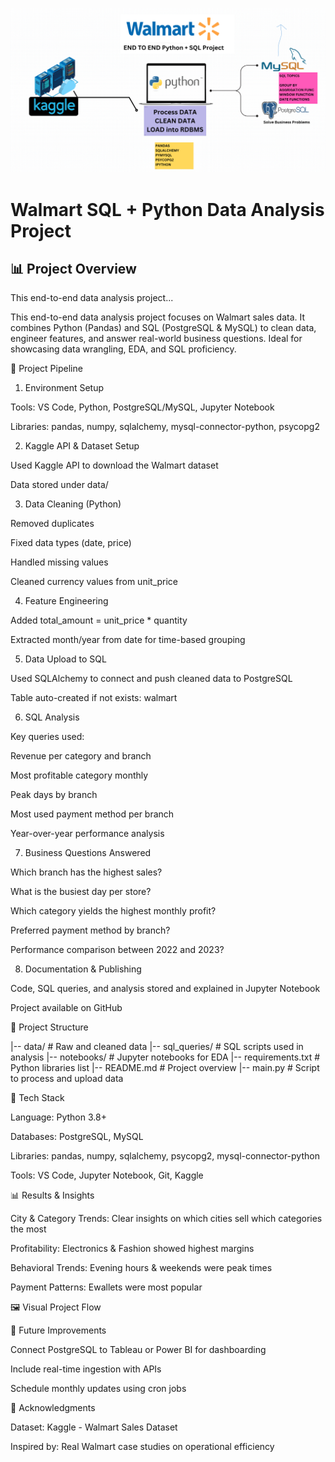 ![Walmart Project Diagram](./Walmart_Project.png)

# Walmart SQL + Python Data Analysis Project

## 📊 Project Overview
This end-to-end data analysis project...

This end-to-end data analysis project focuses on Walmart sales data. It combines Python (Pandas) and SQL (PostgreSQL & MySQL) to clean data, engineer features, and answer real-world business questions. Ideal for showcasing data wrangling, EDA, and SQL proficiency.

🔄 Project Pipeline

1. Environment Setup

Tools: VS Code, Python, PostgreSQL/MySQL, Jupyter Notebook

Libraries: pandas, numpy, sqlalchemy, mysql-connector-python, psycopg2

2. Kaggle API & Dataset Setup

Used Kaggle API to download the Walmart dataset

Data stored under data/

3. Data Cleaning (Python)

Removed duplicates

Fixed data types (date, price)

Handled missing values

Cleaned currency values from unit_price

4. Feature Engineering

Added total_amount = unit_price * quantity

Extracted month/year from date for time-based grouping

5. Data Upload to SQL

Used SQLAlchemy to connect and push cleaned data to PostgreSQL

Table auto-created if not exists: walmart

6. SQL Analysis

Key queries used:

Revenue per category and branch

Most profitable category monthly

Peak days by branch

Most used payment method per branch

Year-over-year performance analysis

7. Business Questions Answered

Which branch has the highest sales?

What is the busiest day per store?

Which category yields the highest monthly profit?

Preferred payment method by branch?

Performance comparison between 2022 and 2023?

8. Documentation & Publishing

Code, SQL queries, and analysis stored and explained in Jupyter Notebook

Project available on GitHub

📃 Project Structure

|-- data/                     # Raw and cleaned data
|-- sql_queries/              # SQL scripts used in analysis
|-- notebooks/                # Jupyter notebooks for EDA
|-- requirements.txt          # Python libraries list
|-- README.md                 # Project overview
|-- main.py                   # Script to process and upload data

🔢 Tech Stack

Language: Python 3.8+

Databases: PostgreSQL, MySQL

Libraries: pandas, numpy, sqlalchemy, psycopg2, mysql-connector-python

Tools: VS Code, Jupyter Notebook, Git, Kaggle

📊 Results & Insights

City & Category Trends: Clear insights on which cities sell which categories the most

Profitability: Electronics & Fashion showed highest margins

Behavioral Trends: Evening hours & weekends were peak times

Payment Patterns: Ewallets were most popular

🖼️ Visual Project Flow



🚀 Future Improvements

Connect PostgreSQL to Tableau or Power BI for dashboarding

Include real-time ingestion with APIs

Schedule monthly updates using cron jobs

📄 Acknowledgments

Dataset: Kaggle - Walmart Sales Dataset

Inspired by: Real Walmart case studies on operational efficiency
